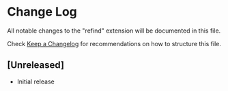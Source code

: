 # Change Log

All notable changes to the "refind" extension will be documented in this file.

Check [Keep a Changelog](http://keepachangelog.com/) for recommendations on how to structure this file.

## [Unreleased]

- Initial release